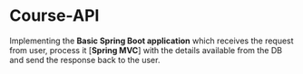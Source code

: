 # Course-API
Implementing the **Basic Spring Boot application** which receives the request from user, process it [**Spring MVC**] with the details available from the DB and send the response back to the user.
